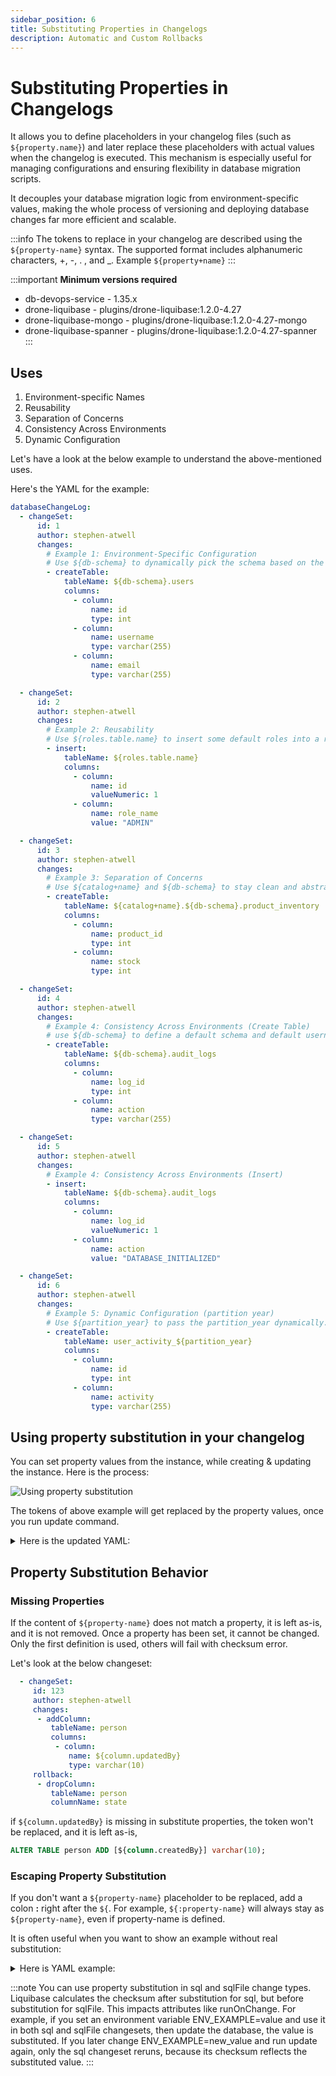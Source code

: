 ```yaml
---
sidebar_position: 6
title: Substituting Properties in Changelogs
description: Automatic and Custom Rollbacks
---
```




# Substituting Properties in Changelogs
It allows you to define placeholders in your changelog files (such as `${property.name}`) and later replace these placeholders 
with actual values when the changelog is executed. This mechanism is especially useful for managing configurations and ensuring 
flexibility in database migration scripts.

It decouples your database migration logic from environment-specific values, making the whole process of versioning and 
deploying database changes far more efficient and scalable.

:::info
The tokens to replace in your changelog are described using the `${property-name}` syntax.
The supported format includes alphanumeric characters, +, -, . , and _. Example `${property+name}`
:::


:::important 
**Minimum versions required**
- db-devops-service - 1.35.x
- drone-liquibase - plugins/drone-liquibase:1.2.0-4.27
- drone-liquibase-mongo - plugins/drone-liquibase:1.2.0-4.27-mongo
- drone-liquibase-spanner - plugins/drone-liquibase:1.2.0-4.27-spanner 
:::


## Uses
1. Environment-specific Names
2. Reusability
3. Separation of Concerns
4. Consistency Across Environments
5. Dynamic Configuration

Let's have a look at the below example to understand the above-mentioned uses.

Here's the YAML for the example:
```yaml
databaseChangeLog:
  - changeSet:
      id: 1
      author: stephen-atwell
      changes:
        # Example 1: Environment-Specific Configuration
        # Use ${db-schema} to dynamically pick the schema based on the environment (dev, prod, etc.)
        - createTable:
            tableName: ${db-schema}.users
            columns:
              - column:
                  name: id
                  type: int
              - column:
                  name: username
                  type: varchar(255)
              - column:
                  name: email
                  type: varchar(255)

  - changeSet:
      id: 2
      author: stephen-atwell
      changes:
        # Example 2: Reusability
        # Use ${roles.table.name} to insert some default roles into a roles table, but the actual table name may differ across projects.
        - insert:
            tableName: ${roles.table.name}
            columns:
              - column:
                  name: id
                  valueNumeric: 1
              - column:
                  name: role_name
                  value: "ADMIN"

  - changeSet:
      id: 3
      author: stephen-atwell
      changes:
        # Example 3: Separation of Concerns
        # Use ${catalog+name} and ${db-schema} to stay clean and abstract out database details (like schema or catalog name).
        - createTable:
            tableName: ${catalog+name}.${db-schema}.product_inventory
            columns:
              - column:
                  name: product_id
                  type: int
              - column:
                  name: stock
                  type: int

  - changeSet:
      id: 4
      author: stephen-atwell
      changes:
        # Example 4: Consistency Across Environments (Create Table)
        # use ${db-schema} to define a default schema and default username for multiple operations (create tables, grants, inserts). Instead of copying the same values again and again, you just use properties
        - createTable:
            tableName: ${db-schema}.audit_logs
            columns:
              - column:
                  name: log_id
                  type: int
              - column:
                  name: action
                  type: varchar(255)

  - changeSet:
      id: 5
      author: stephen-atwell
      changes:
        # Example 4: Consistency Across Environments (Insert)
        - insert:
            tableName: ${db-schema}.audit_logs
            columns:
              - column:
                  name: log_id
                  valueNumeric: 1
              - column:
                  name: action
                  value: "DATABASE_INITIALIZED"

  - changeSet:
      id: 6
      author: stephen-atwell
      changes:
        # Example 5: Dynamic Configuration (partition year)
        # Use ${partition_year} to pass the partition_year dynamically.
        - createTable:
            tableName: user_activity_${partition_year}
            columns:
              - column:
                  name: id
                  type: int
              - column:
                  name: activity
                  type: varchar(255)
```

## Using property substitution in your changelog
You can set property values from the instance, while creating & updating the instance.
Here is the process:

![Using property substitution](./static/using-property-substitution.png)

The tokens of above example will get replaced by the property values, once you run update command.
<details>
<summary>Here is the updated YAML:</summary>

```yaml
databaseChangeLog:
  - changeSet:
      id: 1
      author: stephen-atwell
      changes:
        # Example 1: Environment-Specific Configuration
        - createTable:
            tableName: dev.users
            columns:
              - column:
                  name: id
                  type: int
              - column:
                  name: username
                  type: varchar(255)
              - column:
                  name: email
                  type: varchar(255)

  - changeSet:
      id: 2
      author: stephen-atwell
      changes:
        # Example 2: Reusability
        - insert:
            tableName: application_roles
            columns:
              - column:
                  name: id
                  valueNumeric: 1
              - column:
                  name: role_name
                  value: "ADMIN"

  - changeSet:
      id: 3
      author: stephen-atwell
      changes:
        # Example 3: Separation of Concerns
        - createTable:
            tableName: main_catalog.dev.product_inventory
            columns:
              - column:
                  name: product_id
                  type: int
              - column:
                  name: stock
                  type: int

  - changeSet:
      id: 4
      author: stephen-atwell
      changes:
        # Example 4: Consistency Across Environments (Create Table)
        - createTable:
            tableName: dev.audit_logs
            columns:
              - column:
                  name: log_id
                  type: int
              - column:
                  name: action
                  type: varchar(255)

  - changeSet:
      id: 5
      author: stephen-atwell
      changes:
        # Example 4: Consistency Across Environments (Insert)
        - insert:
            tableName: dev.audit_logs
            columns:
              - column:
                  name: log_id
                  valueNumeric: 1
              - column:
                  name: action
                  value: "DATABASE_INITIALIZED"

  - changeSet:
      id: 6
      author: stephen-atwell
      changes:
        # Example 5: Dynamic Configuration (partition year)
        - createTable:
            tableName: user_activity_2025
            columns:
              - column:
                  name: id
                  type: int
              - column:
                  name: activity
                  type: varchar(255)
```
</details>

## Property Substitution Behavior

### Missing Properties
If the content of `${property-name}` does not match a property, it is left as-is, and it is not removed.
Once a property has been set, it cannot be changed. Only the first definition is used, others will fail with checksum error.

Let's look at the below changeset:
```yaml
  - changeSet:
     id: 123
     author: stephen-atwell
     changes:
      - addColumn:
         tableName: person
         columns:
          - column:
             name: ${column.updatedBy}
             type: varchar(10)
     rollback:
      - dropColumn:
         tableName: person
         columnName: state
```

if `${column.updatedBy}` is missing in substitute properties, the token won't be replaced, and it is left as-is,
```sql
ALTER TABLE person ADD [${column.createdBy}] varchar(10);
```

### Escaping Property Substitution
If you don't want a `${property-name}` placeholder to be replaced, add a colon **:** right after the `${`.
For example, `${:property-name}` will always stay as `${property-name}`, even if property-name is defined.

It is often useful when you want to show an example without real substitution:
<details>
<summary>Here is YAML example:</summary>
```yaml
databaseChangeLog:
  - changeSet:
      id: 2
      author: bikram
      changes:
        - comment: "Create table for schema ${:schema.name}"
```
</details>


:::note
You can use property substitution in sql and sqlFile change types. Liquibase calculates the checksum after substitution for sql, but before substitution for sqlFile.
This impacts attributes like runOnChange.
For example, if you set an environment variable ENV_EXAMPLE=value and use it in both sql and sqlFile changesets, then update the database, the value is substituted.
If you later change ENV_EXAMPLE=new_value and run update again, only the sql changeset reruns, because its checksum reflects the substituted value.
:::

